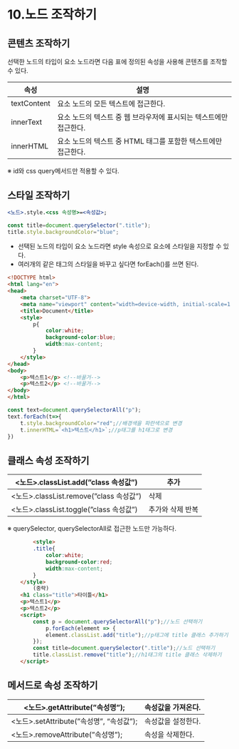 # 10.노드 조작하기

## 콘텐츠 조작하기

선택한 노드의 타입이 요소 노드라면 다음 표에 정의된 속성을 사용해 콘텐츠를 조작할 수 있다.

| 속성 | 설명 |
| --- | --- |
| textContent | 요소 노드의 모든 텍스트에 접근한다. |
| innerText | 요소 노드의 텍스트 중 웹 브라우저에 표시되는 텍스트에만 접근한다. |
| innerHTML | 요소 노드의 텍스트 중 HTML 태그를 포함한 텍스트에만 접근한다. |

※ id와 css query메서드만 적용할 수 있다.

## 스타일 조작하기

```jsx
<노드>.style.<css 속성명>=<속성값>;
```

```jsx
const title=document.querySelector(".title");
title.style.backgroundColor="blue";
```

- 선택된 노드의 타입이 요소 노드라면 style 속성으로 요소에 스타일을 지정할 수 있다.
- 여러개의 같은 태그의 스타일을 바꾸고 싶다면 forEach()를 쓰면 된다.

```html
<!DOCTYPE html>
<html lang="en">
<head>
    <meta charset="UTF-8">
    <meta name="viewport" content="width=device-width, initial-scale=1.0">
    <title>Document</title>
    <style>
        p{
            color:white;
            background-color:blue;
            width:max-content;
        }
    </style>
</head>
<body>
    <p>텍스트1</p> <!--바꿀거-->
    <p>텍스트2</p> <!--바꿀거-->
</body>
</html>
```

```jsx
const text=document.querySelectorAll("p");
text.forEach(t=>{
    t.style.backgroundColor="red";//배경색을 파란색으로 변경
    t.innerHTML=`<h1>텍스트</h1>`;//p태그를 h1태그로 변경
})
```

## 클래스 속성 조작하기

| <노드>.classList.add(”class 속성값”) | 추가 |
| --- | --- |
| <노드>.classList.remove(”class 속성값”) | 삭제 |
| <노드>.classList.toggle(”class 속성값”) | 추가와 삭제 반복 |

※ querySelector, querySelectorAll로 접근한 노드만 가능하다.

```html
 		<style>
        .title{
            color:white;
            background-color:red;
            width:max-content;
        }
    </style>
		(중략)
    <h1 class="title">타이틀</h1>
    <p>텍스트1</p>
    <p>텍스트2</p>
    <script>
        const p = document.querySelectorAll("p");//노드 선택하기
            p.forEach(element => {
            element.classList.add("title");//p태그에 title 클래스 추가하기
        });
        const title=document.querySelector(".title");//노드 선택하기
        title.classList.remove("title");//h1태그의 title 클래스 삭제하기
    </script>
```

## 메서드로 속성 조작하기

| <노드>.getAttribute(”속성명”); | 속성값을 가져온다. |
| --- | --- |
| <노드>.setAttribute(”속성명”, “속성값”); | 속성값을 설정한다. |
| <노드>.removeAttribute(”속성명”); | 속성을 삭제한다. |

